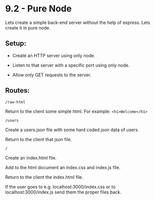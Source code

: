 # 9.2 - Pure Node

Lets create a simple back-end server without the help of express. Lets create it
in pure node.

## Setup:

- Create an HTTP server using only node.

- Listen to that server with a specific port using only node.

- Allow only GET requests to the server.

## Routes:

`/raw-html`

Return to the client some simple html. For example: `<h1>Welcome</h1>`

`/users`

Create a users.json file with some hard coded json data of users.

Return to the client that json file.

`/`

Create an index.html file.

Add to the html document an index.css and index.js file.

Return to the client the index.html file.

If the user goes to e.g. localhost:3000/index.css or to localhost:3000/index.js
send them the proper files back.
